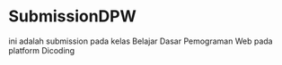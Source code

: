 # SubmissionDPW
ini adalah submission pada kelas Belajar Dasar Pemograman Web pada platform Dicoding 

